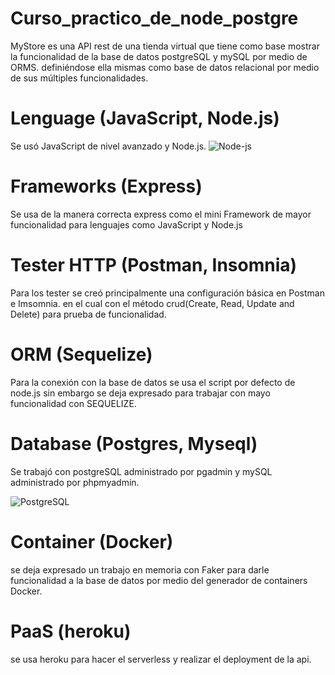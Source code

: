 


# Curso_practico_de_node_postgre
MyStore es una API rest de una tienda virtual que tiene como base mostrar la funcionalidad de la base de datos postgreSQL y mySQL por medio de ORMS. definiéndose ella mismas como base de datos relacional por medio de sus múltiples funcionalidades.


# Lenguage (JavaScript, Node.js)
Se usó JavaScript de nivel avanzado y Node.js.
![Node-js](https://user-images.githubusercontent.com/106114288/175822742-ba018abf-59d0-42d3-9e9b-7f01d83c3a7c.png)

# Frameworks (Express)
Se usa de la manera correcta express como el mini Framework de mayor funcionalidad para lenguajes como JavaScript y Node.js


# Tester HTTP (Postman, Insomnia)
Para los tester se creó principalmente una configuración básica en Postman e Imsomnia. en el cual con el método crud(Create, Read, Update and Delete) para prueba  de funcionalidad.


# ORM (Sequelize)
Para la conexión con la base de datos se usa el script por defecto de node.js sin embargo se deja expresado para trabajar con mayo funcionalidad con SEQUELIZE.


# Database (Postgres, Myseql)
Se trabajó con postgreSQL administrado por pgadmin y mySQL administrado por phpmyadmin.

![PostgreSQL](https://user-images.githubusercontent.com/106114288/175822912-23f535b4-ba73-497d-8beb-e40139efd533.png)

# Container (Docker)
se deja expresado un trabajo en memoria con Faker para darle funcionalidad a la base de datos por medio del generador de containers Docker.


# PaaS (heroku)
se usa heroku para hacer el serverless y realizar el deployment de la api.
